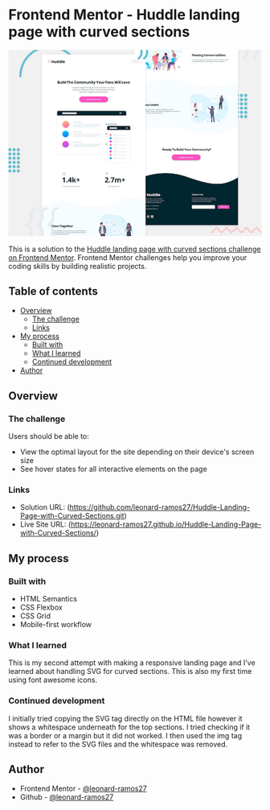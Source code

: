 # Frontend Mentor - Huddle landing page with curved sections

![Header/intro section for the Huddle landing page with curved sections](./design/desktop-preview.jpg)

This is a solution to the [Huddle landing page with curved sections challenge on Frontend Mentor](https://www.frontendmentor.io/challenges/huddle-landing-page-with-curved-sections-5ca5ecd01e82137ec91a50f2). Frontend Mentor challenges help you improve your coding skills by building realistic projects. 

## Table of contents

- [Overview](#overview)
  - [The challenge](#the-challenge)
  - [Links](#links)
- [My process](#my-process)
  - [Built with](#built-with)
  - [What I learned](#what-i-learned)
  - [Continued development](#continued-development)
- [Author](#author)

## Overview

### The challenge

Users should be able to:

- View the optimal layout for the site depending on their device's screen size
- See hover states for all interactive elements on the page

### Links

- Solution URL: (https://github.com/leonard-ramos27/Huddle-Landing-Page-with-Curved-Sections.git)
- Live Site URL: (https://leonard-ramos27.github.io/Huddle-Landing-Page-with-Curved-Sections/)

## My process

### Built with

- HTML Semantics
- CSS Flexbox
- CSS Grid
- Mobile-first workflow

### What I learned

This is my second attempt with making a responsive landing page and I've learned about handling SVG for curved sections. This is also my first time using font awesome icons. 

### Continued development

I initially tried copying the SVG tag directly on the HTML file however it shows a whitespace underneath for the top sections. I tried checking if it was a border or a margin but it did not worked. I then used the img tag instead to refer to the SVG files and the whitespace was removed.

## Author

- Frontend Mentor - [@leonard-ramos27](https://www.frontendmentor.io/profile/leonard-ramos27)
- Github - [@leonard-ramos27](https://github.com/leonard-ramos27)










